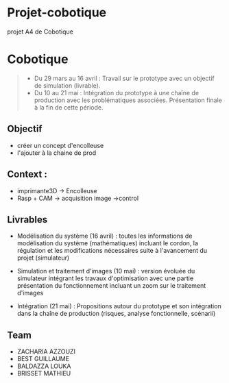 # Projet-cobotique
projet A4 de Cobotique


# Cobotique

> - Du 29 mars au 16 avril : Travail sur le prototype avec un objectif de simulation (livrable).
> - Du 10 au 21 mai : Intégration du prototype à une chaîne de production avec les problématiques associées. Présentation finale à la fin de cette période.

## Objectif

- créer un concept d'encolleuse 
- l'ajouter à la chaine de prod

## Context :

- imprimante3D -> Encolleuse
- Rasp + CAM -> acquisition image ->control

## Livrables

- Modélisation du système (16 avril) : toutes les informations de modélisation du système (mathématiques) incluant le cordon, la régulation et les modifications nécessaires suite à l'avancement du projet (simulateur)

- Simulation et traitement d'images (10 mai) : version évoluée du simulateur intégrant les travaux d'optimisation avec une partie présentation du fonctionnement incluant un zoom sur le traitement d'images

- Intégration (21 mai) : Propositions autour du prototype et son intégration dans la chaîne de production (risques, analyse fonctionnelle, scénarii)

## Team

- ZACHARIA AZZOUZI
- BEST GUILLAUME
- BALDAZZA LOUKA
- BRISSET MATHIEU
